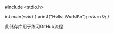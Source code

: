 #include <stdio.h>

int main(void)
{
    printf("Hello_World!\n");
    return 0;
}

此储存库用于练习GitHub流程
